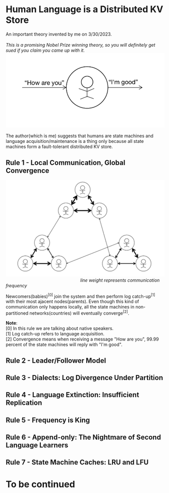 # Human Language is a Distributed KV Store
An important theory invented by me on 3/30/2023. \
\
*This is a promising Nobel Prize winning theory, so you will definitely get sued if you claim you came up with it.*
![](imgs/input-output)

The author(which is me) suggests that humans are state machines and language acquisition/maintenance is a thing only because all state machines form a fault-tolerant distributed KV store.

## Rule 1 - Local Communication, Global Convergence
![](imgs/global-convergence)
$~~~~~~~~~~~~~~~~~~~~~~~~~~~~~~~~~~~~~~~~~~~~~~~~~~~~~~~~~~~$ *line weight represents communication frequency*

Newcomers(babies)<sup>[0]</sup> join the system and then perform log catch-up<sup>[1]</sup> with their most ajacent nodes(parents). Even though this kind of communication only happens locally, all the state machines in non-partitioned networks(countries) will eventually converge<sup>[2]</sup>.

<b>Note</b>:\
[0] In this rule we are talking about native speakers. \
[1] Log catch-up refers to language acquisition. \
[2] Convergence means when receiving a message "How are you", 99.99 percent of the state machines will reply with "I'm good".


## Rule 2 - Leader/Follower Model

## Rule 3 - Dialects: Log Divergence Under Partition

## Rule 4 - Language Extinction: Insufficient Replication 

## Rule 5 - Frequency is King

## Rule 6 - Append-only: The Nightmare of Second Language Learners

## Rule 7 - State Machine Caches: LRU and LFU




# To be continued
